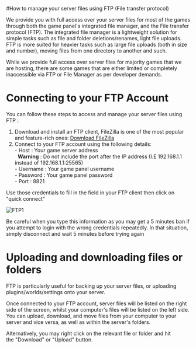 #How to manage your server files using FTP (File transfer protocol)

We provide you with full access over your server files for most of the games through both the game panel's integrated file manager, and the File transfer protocol (FTP). The integrated file manager is a lightweight solution for simple tasks such as file and folder deletions/renames, light file uploads. FTP is more suited for heavier tasks such as large file uploads (both in size and number), moving files from one directory to another and such.

While we provide full access over server files for majority games that we are hosting, there are some games that are either limited or completely inaccessible via FTP or File Manager as per developer demands.

Connecting to your FTP Account
==============================

You can follow these steps to access and manage your server files using FTP :

1.  Download and install an FTP client, FileZilla is one of the most popular and feature-rich ones: [Download FileZilla](https://filezilla-project.org/download.php?type=client)
2.  Connect to your FTP account using the following details:  
    \- Host : Your game server address  
      **Warning** : Do not include the port after the IP address (I.E 192.168.1.1 instead of 192.168.1.1:25565)  
    \- Username : Your game panel username  
    \- Password : Your game panel password  
    \- Port : 8821 

Use those credentials to fill in the field in your FTP client then click on "quick connect"

![FTP1](../images/FTP1.png)

Be careful when you type this information as you may get a 5 minutes ban if you attempt to login with the wrong credentials repeatedly. In that situation, simply disconnect and wait 5 minutes before trying again

Uploading and downloading files or folders
==========================================
 

FTP is particularly useful for backing up your server files, or uploading plugins/worlds/settings onto your server.  
  
Once connected to your FTP account, server files will be listed on the right side of the screen, whilst your computer's files will be listed on the left side.  
You can upload, download, and move files from your computer to your server and vice versa, as well as within the server's folders.  
  
Alternatively, you may right click on the relevant file or folder and hit the "Download" or "Upload" button.